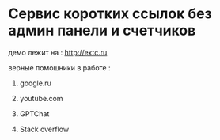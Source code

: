 # Сервис коротких ссылок без админ панели и счетчиков

демо лежит на : http://extc.ru

верные помошники в работе :

1. google.ru

2. youtube.com

3. GPTChat

4. Stack overflow
